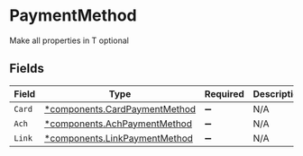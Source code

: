 # PaymentMethod

Make all properties in T optional


## Fields

| Field                                                                         | Type                                                                          | Required                                                                      | Description                                                                   |
| ----------------------------------------------------------------------------- | ----------------------------------------------------------------------------- | ----------------------------------------------------------------------------- | ----------------------------------------------------------------------------- |
| `Card`                                                                        | [*components.CardPaymentMethod](../../models/components/cardpaymentmethod.md) | :heavy_minus_sign:                                                            | N/A                                                                           |
| `Ach`                                                                         | [*components.AchPaymentMethod](../../models/components/achpaymentmethod.md)   | :heavy_minus_sign:                                                            | N/A                                                                           |
| `Link`                                                                        | [*components.LinkPaymentMethod](../../models/components/linkpaymentmethod.md) | :heavy_minus_sign:                                                            | N/A                                                                           |